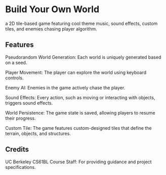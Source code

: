 # Build Your Own World

a 2D tile-based game featuring cool theme music, sound effects, custom tiles, and enemies chasing player algorithm.

## Features

Pseudorandom World Generation: Each world is uniquely generated based on a seed.

Player Movement: The player can explore the world using keyboard controls.

Enemy AI: Enemies in the game actively chase the player.

Sound Effects: Every action, such as moving or interacting with objects, triggers sound effects.

World Persistence: The game state is saved, allowing players to resume their progress.

Custom Tile: The game features custom-designed tiles that define the terrain, objects, and structures.

## Credits

UC Berkeley CS61BL Course Staff: For providing guidance and project specifications.
